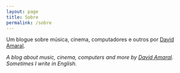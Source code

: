 ```yaml
---
layout: page
title: Sobre
permalink: /sobre
---
```


Um blogue sobre música, cinema, computadores e outros por [David Amaral](mailto:davidamaral101@gmail.com).

*A blog about music, cinema, computers and more by [David Amaral](mailto:davidamaral101@gmail.com). Sometimes I write in English.*
